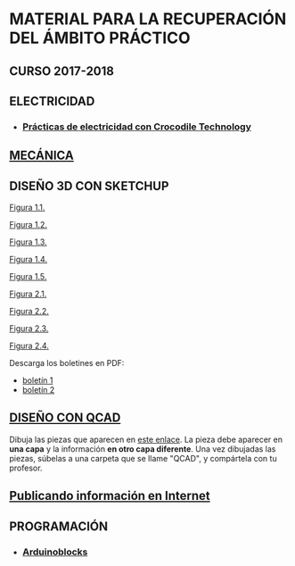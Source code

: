 # MATERIAL PARA LA RECUPERACIÓN DEL ÁMBITO PRÁCTICO
## CURSO 2017-2018



## ELECTRICIDAD
  * ### [Prácticas de electricidad con Crocodile Technology](Electricidad/practicas.md)


## [MECÁNICA](Mecánica/readme.md)

## DISEÑO 3D CON SKETCHUP
[Figura 1.1.](Sketchup/Figura1Eval1.1.stl)

[Figura 1.2.](Sketchup/Figura1Eval1.2.stl)

[Figura 1.3.](Sketchup/Figura1Eval1.3.stl)

[Figura 1.4.](Sketchup/Figura1Eval1.4.stl)

[Figura 1.5.](Sketchup/Figura1Eval1.5.stl)

[Figura 2.1.](Sketchup/Figura1Eval2.1.stl)

[Figura 2.2.](Sketchup/Figura1Eval2.2.stl)

[Figura 2.3.](Sketchup/Figura1Eval2.3.stl)

[Figura 2.4.](Sketchup/Figura1Eval2.4.stl)

Descarga los boletines en PDF:
- [boletín 1](Sketchup/boletin1Eval1.pdf)
- [boletín 2](Sketchup/boletin1Eval2.pdf)


## [DISEÑO CON QCAD](QCAD/qcad.md)
Dibuja las piezas que aparecen en [este enlace](QCAD/qcad.md).
La pieza debe aparecer en **una capa** y la información **en otro capa diferente**.
Una vez dibujadas las piezas, súbelas a una carpeta que se llame "QCAD", y compártela con tu profesor.


## [Publicando información en Internet](Internet/internet.md)


## PROGRAMACIÓN

  * ### [Arduinoblocks](ArduinoBlocks/readme.md)

